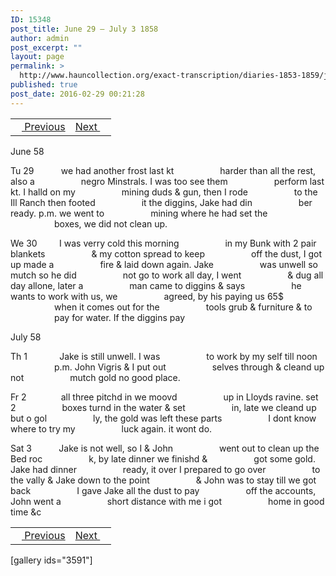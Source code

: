 ```yaml
---
ID: 15348
post_title: June 29 – July 3 1858
author: admin
post_excerpt: ""
layout: page
permalink: >
  http://www.hauncollection.org/exact-transcription/diaries-1853-1859/june-29-july-3-1858/
published: true
post_date: 2016-02-29 00:21:28
---
```

<table style="width: 100%;" align="center">
<tbody>
<tr>
<td><a href="http://www.hauncollection.org/version-2/diaries-1853-1859/june-23-june-28-1858/"><img src="https://lh3.googleusercontent.com/-EFJpxxNiPNw/VqgtWBCZrMI/AAAAAAAAAFU/WfY4lPFWWkg/s800-Ic42/Soeb-Plain-Arrows-8-10px.png" alt="" width="10" height="10" /> Previous</a></td>
<td style="text-align: right;"><a href="http://www.hauncollection.org/version-2/diaries-1853-1859/july-4-july-15-1858/">Next <img src="https://lh3.googleusercontent.com/-67k0cYlpXHw/VqgtWKz1MXI/AAAAAAAAAFU/k9PW_Piyurk/s800-Ic42/Soeb-Plain-Arrows-5-10px.png" alt="" width="10" height="10" /></a></td>
</tr>
</tbody>
</table>
June 58

Tu 29           we had another frost last kt
<span style="margin-left: 70px;">harder than all the rest, also a
<span style="margin-left: 70px;">negro Minstrals. I was too see them
<span style="margin-left: 70px;">perform last kt. I halld on my
<span style="margin-left: 70px;">mining duds &amp; gun, then I rode
<span style="margin-left: 70px;">to the Ill Ranch then footed
<span style="margin-left: 70px;">it the diggins, Jake had din
<span style="margin-left: 70px;">ber ready. p.m. we went to
<span style="margin-left: 70px;">mining where he had set the
<span style="margin-left: 70px;">boxes, we did not clean up.</span></span></span></span></span></span></span></span></span>

We 30         I was verry cold this morning
<span style="margin-left: 70px;">in my Bunk with 2 pair blankets
<span style="margin-left: 70px;">&amp; my cotton spread to keep
<span style="margin-left: 70px;">off the dust, I got up made a
<span style="margin-left: 70px;">fire &amp; laid down again. Jake
<span style="margin-left: 70px;">was unwell so mutch so he did
<span style="margin-left: 70px;">not go to work all day, I went
<span style="margin-left: 70px;">&amp; dug all day allone, later a
<span style="margin-left: 70px;">man came to diggins &amp; says
<span style="margin-left: 70px;">he wants to work with us, we
<span style="margin-left: 70px;">agreed, by his paying us 65$
<span style="margin-left: 70px;">when it comes out for the
<span style="margin-left: 70px;">tools grub &amp; furniture &amp; to
<span style="margin-left: 70px;">pay for water. If the diggins pay</span></span></span></span></span></span></span></span></span></span></span></span></span>

July 58

Th 1             Jake is still unwell. I was
<span style="margin-left: 70px;">to work by my self till noon
<span style="margin-left: 70px;">p.m. John Vigris &amp; I put out
<span style="margin-left: 70px;">selves through &amp; cleand up not
<span style="margin-left: 70px;">mutch gold no good place.</span></span></span></span>

Fr 2              all three pitchd in we moovd
<span style="margin-left: 70px;">up in Lloyds ravine. set 2
<span style="margin-left: 70px;">boxes turnd in the water &amp; set
<span style="margin-left: 70px;">in, late we cleand up but o gol
<span style="margin-left: 70px;">ly, the gold was left these parts
<span style="margin-left: 70px;">I dont know where to try my
<span style="margin-left: 70px;">luck again. it wont do.</span></span></span></span></span></span>

Sat 3           Jake is not well, so I &amp; John
<span style="margin-left: 70px;">went out to clean up the Bed roc
<span style="margin-left: 70px;">k, by late dinner we finishd &amp;
<span style="margin-left: 70px;">got some gold. Jake had dinner
<span style="margin-left: 70px;">ready, it over I prepared to go over
<span style="margin-left: 70px;">to the vally &amp; Jake down to the point
<span style="margin-left: 70px;">&amp; John was to stay till we got back
<span style="margin-left: 70px;">I gave Jake all the dust to pay
<span style="margin-left: 70px;">off the accounts, John went a
<span style="margin-left: 70px;">short distance with me i got
<span style="margin-left: 70px;">home in good time &amp;c</span></span></span></span></span></span></span></span></span></span>
<table style="width: 100%;" align="center">
<tbody>
<tr>
<td><a href="http://www.hauncollection.org/version-2/diaries-1853-1859/june-23-june-28-1858/"><img src="https://lh3.googleusercontent.com/-EFJpxxNiPNw/VqgtWBCZrMI/AAAAAAAAAFU/WfY4lPFWWkg/s800-Ic42/Soeb-Plain-Arrows-8-10px.png" alt="" width="10" height="10" /> Previous</a></td>
<td style="text-align: right;"><a href="http://www.hauncollection.org/version-2/diaries-1853-1859/july-4-july-15-1858/">Next <img src="https://lh3.googleusercontent.com/-67k0cYlpXHw/VqgtWKz1MXI/AAAAAAAAAFU/k9PW_Piyurk/s800-Ic42/Soeb-Plain-Arrows-5-10px.png" alt="" width="10" height="10" /></a></td>
</tr>
</tbody>
</table>
[gallery ids="3591"]